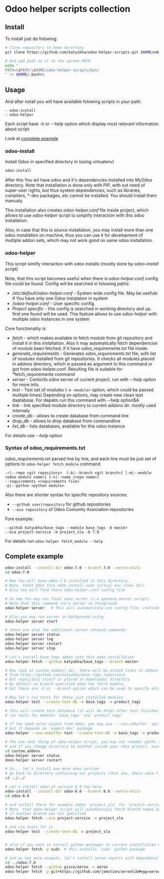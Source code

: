 # Odoo helper scripts collection

## Install

To install just do folowing:

```bash
# Clone repository to heme directory
git clone https://github.com/katyukha/odoo-helper-scripts.git $HOME/odoo-helper-scripts

# And add path to it to the system PATH
echo "
PATH=\$PATH:\$HOME/odoo-helper-scripts/bin/
" >> $HOME/.bashrc
```

## Usage

And after nstall you will have available folowing scripts in your path:

    - odoo-install
    - odoo-helper

Each script have -h or --help option which display most relevant information about script

Look at [complete example](#complete-example)

### odoo-install

Install Odoo in specified directory in (using virtualenv)

```bash
odoo-install
```

After this You wil have odoo and it's dependencies installed into *MyOdoo* directory.
Note that installation is done only with PIP, with out need of super-user rights, but thus
system dependencies, such as libraries, compilers, \*-dev packages, etc cannot be installed.
You should install them manualy.

This installation also creates *odoo-helper.conf* file inside project, which allows to use
*odoo-helper* script to simplify interaction with this odoo installation.

Also, in case that this is source installation, you may install more than one odoo installation
on machine, thus you can use it for development of multiple addon sets, which may not work good on same odoo installation.

### odoo-helper

This script simlify interaction with odoo installs (mostly done by *odoo-install* script)

Note, that this script becomes useful when there is *odoo-helper.conf* config file could be found.
Config will be searched in folowing paths:

- */etc/default/odoo-helper.conf*  - System wide config file. May be usefule if
                                     You have only one Odoo instalation in system
- *<user home dir>/odoo-helper.conf*   - User specific config.
- *Project specific* - this config is searched in working directory and up. first one found will be used.
                     This feature allows to use *odoo-helper* with multiple odoo instances in one system

Core functionality is:

- *fetch* - which makes available to fetch module from git repository and
            install it in this installation.
            Also it may automatically fetch dependencise of module been fetched,
            if it have *odoo_requirements.txt* file inside.
- *generate_requirements* - Generates *odoo_requirements.txt* file, with list of modules
                            installed from git repositories. It checks all modules placed in
                            addons directory, which is passed as argument to this command or
                            got from odoo-helper.conf. Resulting file is suitable for *fetch_requirements command
- *server* - Contorlls odoo server of current project. run with *--help* option for more info.
- *test* - Test set of modules (```-m <module>``` option, which could be passed multiple times)
           Depending on options, may create new clean test daatabase.
           For depatis run this command with --help option$A
- *link* - link specified module directory to current addons dir. mostly used internaly
- *create_db* - allows to create database from command line
- *drop_db* - allows to drop database from commandline
- *list_db* - lists databases, available for this odoo instance

For details use *--help* option

### Syntax of odoo\_requirements.txt

*odoo_requirements.txt* parsed line by line, and each line must be just set of options to ```odoo-helper fetch_module``` command:

```
-r|--repo <git repository>  [-b|--branch <git branch>] [-m|--module <odoo module name>] [-n|--name <repo name>]
--requirements <requirements file>
-p|--python <python module>

```

Also there are shorter syntax for specific repository sources:

- ```--github user/repository``` for github repositories
- ```--oca repository``` of Odoo Comunity Assiciation repositories

Fore example:

```
--github katyukha/base_tags --module base_tags -b master
--oca project-service -m project_sla -b 7.0
```

For details run ```odoo-helper fetch_module --help```


## Complete example

```bash
odoo-install --install-dir odoo-7.0 --branch 7.0 --extra-utils
cd odoo-7.0

# Now You will have odoo-7.0 installed in this directory.
# Note, thant Odoo this odoo install uses virtual env (venv dir)
# Also You will find there odoo-helper.conf config file

# So now You may run local odoo server (i.e openerp-server script).
# Note that this command run's server in foreground.
odoo-helper server   # This will automaticaly use config file: conf/odoo.conf

# Also you may run server in background using
odoo-helper server start

# there are also few additional server related commands:
odoo-helper server status
odoo-helper server log
odoo-helper server restart
odoo-helper server stop

# Let's install base_tags addon into this odoo installation
odoo-helper fetch --github katyukha/base_tags --branch master

# Now look at custom_addons/ dir, there will be placed links to addons
# from https://github.com/katyukha/base_tags repository
# But repository itself is placed in downloads/ directory
# By default no branch specified when You fetch module,
# but there are -b or --branch option which can be used to specify which branch to fetch

# Now let's run tests for these just installed modules
odoo-helper test --create-test-db -m base_tags -m product_tags

# this will create test database (it will be dropt after test finishes) and 
# run tests for modules 'base_tags' and 'product_tags'

# If You need color output from Odoo, you may use '--use-unbuffer' option,
# but it depends on 'expect-dev' package
odoo-helper --use-unbuffer test --create-test-db -m base_tags -m product_tags

# The one cool thing of odoo-helper script, you may not remeber paths to odoo instalation,
# and if you change directory to another inside your odoo project, everything will continue to work.
cd custom_addons
odoo-helper server status
dooo-helper server restart

# So... let's install one more odoo version
# go back to directory containing our projects (that one, where odoo-7.0 project is placed)
cd ../../

# Let's install odoo of version 8.0 too here.
odoo-install --install-dir odoo-8.0 --branch 8.0 --extra-utils
cd odoo-8.0

# and install there for example addon 'project_sla' for 'project-service' Odoo Comutinty repository
# Note  that odoo-helper script will automaticaly fetch branch named as server version in current install,
# if another branch was not specified
odoo-helper fetch --oca project-service -m project_sla

# and run tests for it
odoo-helper test --create-test-db -m project_sla


# also if you want to install python packages in current installation environment, you may use command:
odoo-helper fetch -p suds  # this installs 'suds' python package

# and as one more example, let's install aeroo-reports with dependancy to aeroolib in odoo 7.0
cd ../odoo-7.0
odoo-helper fetch --github gisce/aeroo -n aeroo
odoo-helper fetch -p git+https://github.com/jamotion/aeroolib#egg=aeroolib

```
